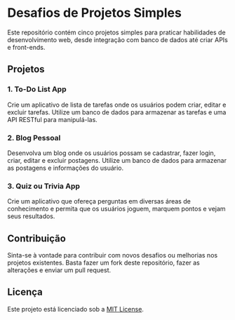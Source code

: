 # Desafios de Projetos Simples

Este repositório contém cinco projetos simples para praticar habilidades de desenvolvimento web, desde integração com banco de dados até criar APIs e front-ends.

## Projetos

### 1. To-Do List App

Crie um aplicativo de lista de tarefas onde os usuários podem criar, editar e excluir tarefas. Utilize um banco de dados para armazenar as tarefas e uma API RESTful para manipulá-las.

### 2. Blog Pessoal

Desenvolva um blog onde os usuários possam se cadastrar, fazer login, criar, editar e excluir postagens. Utilize um banco de dados para armazenar as postagens e informações do usuário.


### 3. Quiz ou Trivia App

Crie um aplicativo que ofereça perguntas em diversas áreas de conhecimento e permita que os usuários joguem, marquem pontos e vejam seus resultados.

## Contribuição

Sinta-se à vontade para contribuir com novos desafios ou melhorias nos projetos existentes. Basta fazer um fork deste repositório, fazer as alterações e enviar um pull request.

## Licença

Este projeto está licenciado sob a [MIT License](LICENSE).
